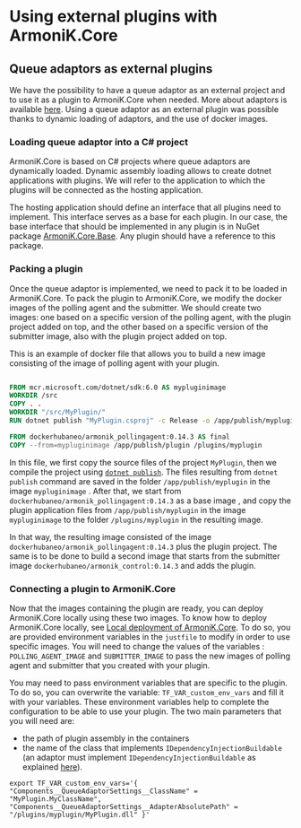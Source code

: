# Using external plugins with ArmoniK.Core

## Queue adaptors as external plugins

We have the possibility to have a queue adaptor as an external project and to use it as a plugin to ArmoniK.Core when needed. More about adaptors is available [here](https://github.com/aneoconsulting/ArmoniK.Core/blob/main/.docs/content/1.concepts/7.adaptors.md). Using a queue adaptor as an external plugin was possible thanks to dynamic loading of adaptors, and the use of docker images.

### Loading queue adaptor into a C# project

ArmoniK.Core is based on C# projects where queue adaptors are dynamically loaded. Dynamic assembly loading allows to create dotnet applications with plugins. We will refer to the application to which the plugins will be connected as the hosting application.

The hosting application should define an interface that all plugins need to implement. This interface serves as a base for each plugin. In our case, the base interface that should be implemented in any plugin is in NuGet package [ArmoniK.Core.Base](https://www.nuget.org/packages/ArmoniK.Core.Base/). Any plugin should have a reference to this package.

### Packing a plugin

Once the queue adaptor is implemented, we need to pack it to be loaded in ArmoniK.Core. To pack the plugin to ArmoniK.Core, we modify the docker images of the polling agent and the submitter. We should create two images: one based on a specific version of the polling agent, with the plugin project added on top, and the other based on a specific version of the submitter image, also with the plugin project added on top.

This is an example of docker file that allows you to build a new image consisting of the image of polling agent with your plugin.

```dockerfile

FROM mcr.microsoft.com/dotnet/sdk:6.0 AS mypluginimage
WORKDIR /src
COPY . .
WORKDIR "/src/MyPlugin/"
RUN dotnet publish "MyPlugin.csproj" -c Release -o /app/publish/myplugin /p:UseAppHost=false

FROM dockerhubaneo/armonik_pollingagent:0.14.3 AS final
COPY --from=mypluginimage /app/publish/plugin /plugins/myplugin
```

In this file, we first copy the source files of the project `MyPlugin`, then we compile the project using [`dotnet publish`](https://learn.microsoft.com/en-us/dotnet/core/tools/dotnet-publish). The files resulting from `dotnet publish` command are saved in the folder `/app/publish/myplugin` in the image `mypluginimage`  . After that, we start from `dockerhubaneo/armonik_pollingagent:0.14.3` as a base image , and copy the plugin application files from `/app/publish/myplugin` in the image  `mypluginimage` to the folder `/plugins/myplugin` in the resulting image.

In that way, the resulting image consisted of the image `dockerhubaneo/armonik_pollingagent:0.14.3` plus the plugin project. The same is to be done to build a second image that starts from the submitter image `dockerhubaneo/armonik_control:0.14.3` and adds the plugin.

### Connecting a plugin to ArmoniK.Core

Now that the images containing the plugin are ready, you can deploy ArmoniK.Core locally using these two images. To know how to deploy ArmoniK.Core locally, see [Local deployment of ArmoniK.Core](https://github.com/aneoconsulting/ArmoniK.Core/blob/main/.docs/content/1.concepts/1.local-deployment.md). To do so, you are provided environment variables in the `justfile` to modify in order to use specific images. You will need to change the values of the variables : `POLLING_AGENT_IMAGE` and `SUBMITTER_IMAGE` to pass the new images of polling agent and submitter that you created with your plugin.

You may need to pass environment variables that are specific to the plugin. To do so, you can overwrite the variable: `TF_VAR_custom_env_vars` and fill it with your variables.  These environment variables help to complete the configuration to be able to use your plugin. The two main parameters that you will need are:

- the path of plugin assembly in the containers
- the name of the class that implements `IDependencyInjectionBuildable`
(an adaptor must implement `IDependencyInjectionBuildable` as explained [here](https://github.com/aneoconsulting/ArmoniK.Core/blob/5b9b2fadc8a9d26734b6570e527c5482c3557c8a/.docs/content/1.concepts/7.adaptors.md#adaptor-dynamic-loading)).

```shell
export TF_VAR_custom_env_vars='{ "Components__QueueAdaptorSettings__ClassName" = "MyPlugin.MyClassName", "Components__QueueAdaptorSettings__AdapterAbsolutePath" = "/plugins/myplugin/MyPlugin.dll" }'
```
